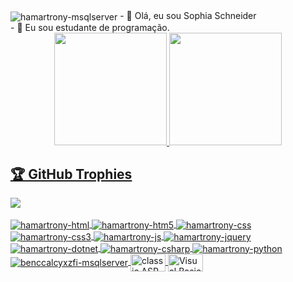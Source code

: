 <img align="center" alt="hamartrony-msqlserver"  src="https://komarev.com/ghpvc/?username=hamartrony&style=flat-square">
- 👋 Olá, eu sou Sophia Schneider  </br>
- 👀 Eu sou estudante de programação.  </br>

<div align="center">
  <a href="https://github.com/hamartrony">
  <img height="180em" src="https://github-readme-stats.vercel.app/api?username=hamartrony&show_icons=true&theme=dracula&include_all_commits=true&count_private=true&cache_seconds=1800"/>
  <img height="180em" src="https://github-readme-stats.vercel.app/api/top-langs/?username=hamartrony&layout=compact&langs_count=7&theme=dracula&cache_seconds=1800"/>

</div>
  <div align="center">
<!--   <img src="https://github-readme-streak-stats.herokuapp.com/?user=hamartrony&theme=dark"> -->
  </div>
  <h2>🏆 GitHub Trophies</h2>
<img src="https://github-profile-trophy.vercel.app/?username=hamartrony&theme=nord&column=7" >

<div style="display: inline_block"><br>
  <img align="center" alt="hamartrony-html"  src="https://img.shields.io/badge/HTML-239120?style=for-the-badge&logo=html5&logoColor=white">
  <img align="center" alt="hamartrony-htm5"  src="https://img.shields.io/badge/HTML5-E34F26?style=for-the-badge&logo=html5&logoColor=white">
  <img align="center" alt="hamartrony-css"  src="https://img.shields.io/badge/CSS-239120?&style=for-the-badge&logo=css3&logoColor=white">
  <img align="center" alt="hamartrony-css3"  src="https://img.shields.io/badge/CSS3-1572B6?style=for-the-badge&logo=css3&logoColor=white">
  <img align="center" alt="hamartrony-js"  src="https://img.shields.io/badge/JavaScript-F7DF1E?style=for-the-badge&logo=javascript&logoColor=black">
  <img align="center" alt="hamartrony-jquery"  src="https://img.shields.io/badge/jQuery-0769AD?style=for-the-badge&logo=jquery&logoColor=white">
  <img align="center" alt="hamartrony-dotnet" src="https://img.shields.io/badge/.NET-5C2D91?style=for-the-badge&logo=.net&logoColor=white">
  <img align="center" alt="hamartrony-csharp"  src="https://img.shields.io/badge/C%23-239120?style=for-the-badge&logo=c-sharp&logoColor=white">
  <img align="center" alt="hamartrony-python"  src="https://img.shields.io/badge/Python-14354C?style=for-the-badge&logo=python&logoColor=white">
  <img align="center" alt="benccalcyxzfi-msqlserver"  src="https://img.shields.io/badge/Microsoft_SQL_Server-CC2927?style=for-the-badge&logo=microsoft-sql-server&logoColor=white">
  <img align="center" alt="classic ASP (Active Server Pages)" height="28" width="56" src="https://user-images.githubusercontent.com/88748637/150883584-f1a99b8d-bd54-49de-b7ad-6b06c77f03d3.png">
  <img align="center" alt="Visual Basic 6" height="28" width="56" src="https://user-images.githubusercontent.com/88748637/150884149-e5d5cfce-f07c-4504-97fa-a00fd5741ad4.png">
</div>
<!--   <img align="center" src="https://github.com/benccalcyxzfi/benccalcyxzfi/blob/output/github-contribution-grid-snake.gif"> -->
